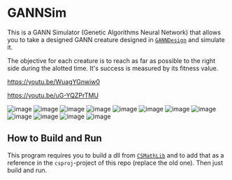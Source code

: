 # GANNSim

This is a GANN Simulator (Genetic Algorithms Neural Network) that allows you to take a designed GANN creature designed in [`GANNDesign`](https://github.com/razterizer/GANNDesign) and simulate it.

The objective for each creature is to reach as far as possible to the right side during the alotted time. It's success is measured by its fitness value.

https://youtu.be/WuagYGnwiw0

https://youtu.be/uG-YQZPrTMU

![image](https://github.com/razterizer/GANNSim/assets/32767250/35c259fe-8db7-41ce-a5d1-cbe9a7692fc9)
![image](https://github.com/razterizer/GANNSim/assets/32767250/b6143853-c8bc-4d03-acbf-276c17d87e1a)
![image](https://github.com/razterizer/GANNSim/assets/32767250/ac373ce0-009b-4f8c-930c-b05d6f08b2b2)
![image](https://github.com/razterizer/GANNSim/assets/32767250/ad46ec3f-b4ce-4956-a091-ace5c8375f8f)
![image](https://github.com/razterizer/GANNSim/assets/32767250/86f93889-f3c8-4817-9b44-0839b7ac79c1)
![image](https://github.com/razterizer/GANNSim/assets/32767250/482b0b29-a655-4b11-846e-61e0ddbaaeb7)
![image](https://github.com/razterizer/GANNSim/assets/32767250/b5d4651b-0bbe-4ff3-8951-661cc8344159)
![image](https://github.com/razterizer/GANNSim/assets/32767250/c974e378-7243-4708-b3f6-6f1514b3a5f2)
![image](https://github.com/razterizer/GANNSim/assets/32767250/04caaba0-acce-4875-b364-9c1d2ed4e509)
![image](https://github.com/razterizer/GANNSim/assets/32767250/9338c3e1-ebdc-47df-b634-f00276ec5d51)
![image](https://github.com/razterizer/GANNSim/assets/32767250/9afbe771-b84f-467a-b00e-aa48108f2586)
![image](https://github.com/razterizer/GANNSim/assets/32767250/9ddf1910-0c20-45ee-a975-62cbb18bc7d6)





## How to Build and Run

This program requires you to build a dll from [`CSMathLib`](https://github.com/razterizer/CSMathLib) and to add that as a reference in the `csproj`-project of this repo (replace the old one). Then just build and run.
